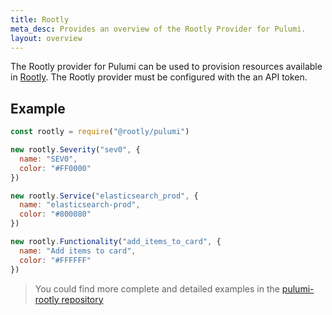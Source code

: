 ```yaml
---
title: Rootly
meta_desc: Provides an overview of the Rootly Provider for Pulumi.
layout: overview
---
```


The Rootly provider for Pulumi can be used to provision resources available in [Rootly](https://rootly.com/).
The Rootly provider must be configured with the an API token.

## Example

```javascript
const rootly = require("@rootly/pulumi")

new rootly.Severity("sev0", {
  name: "SEV0",
  color: "#FF0000"
})

new rootly.Service("elasticsearch_prod", {
  name: "elasticsearch-prod",
  color: "#800080"
})

new rootly.Functionality("add_items_to_card", {
  name: "Add items to card",
  color: "#FFFFFF"
})
```

> You could find more complete and detailed examples in the [pulumi-rootly repository](https://github.com/rootlyhq/pulumi-rootly/tree/main/examples)
